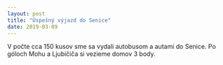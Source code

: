 ```yaml
---
layout: post
title: "Úspešný výjazd do Senice"
date: 2019-03-09
---
```


V počte cca 150 kusov sme sa vydali autobusom a autami do Senice. Po góloch Mohu a Ljubičiča si vezieme domov 3 body.